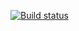 [![Build status](https://ci.appveyor.com/api/projects/status/ua90g6d830h9h1dj?svg=true)](https://ci.appveyor.com/project/kseniia/objectpage)